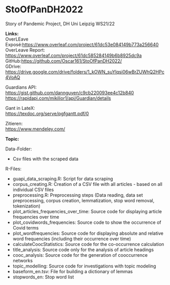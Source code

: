 # StoOfPanDH2022
Story of Pandemic Project, DH Uni Leipzig WS21/22


<b> Links: </b><br>
OverLEave Exposé:https://www.overleaf.com/project/61dc53e084149b773a256640 <br>
OverLeave Report: https://www.overleaf.com/project/61dc585284149b6b8925dc9a <br>
GitHub:https://github.com/Oscar161/StoOfPanDH2022/ <br>
GDrive: https://drive.google.com/drive/folders/1_kOWN_suYlqsi06wBrZUWhQ2HPc4VoAQ <br>

Guardians API: <br>
https://gist.github.com/dannguyen/c9cb220093ee4c12b840 <br>
https://rapidapi.com/mikilior1/api/Guardian/details <br>

Gant in LateX: <br>
https://texdoc.org/serve/pgfgantt.pdf/0 <br>

Zitieren:<br>
https://www.mendeley.com/<br>


<b>Topic:</b><br>

Data-Folder: <br>
* Csv files with the scraped data

R-Files:<br>
* guapi_data_scraping.R: Script for data scraping <br>
* corpus_creating.R: Creation of a CSV file with all articles - based on all individual CSV files <br>
* preprocessing.R: Preprocessing steps (Data reading, data set preprocessing, corpus creation, lemmatization, stop word removal, tokenization) <br>
* plot_articles_frequencies_over_time: Source code for displaying article frequencies over time <br>
* plot_covidwords_frequencies: Source code to show the occurrence of Covid terms <br>
* plot_wordfrequencies: Source code for displaying absolute and relative word frequencies (including their occurrence over time) <br>
* calculateCoocStatistics: Source code for the co-occurrence calculation <br>
* title_analysis: Source code only for the analysis of article headings <br>
* cooc_analysis: Source code for the generation of cooccurrence networks <br>
* topic_modelling: Source code for investigations with topic modeling <br>
* baseform_en.tsv: File for building a dictionary of lemmas <br>
* stopwords_en: Stop word list <br>
